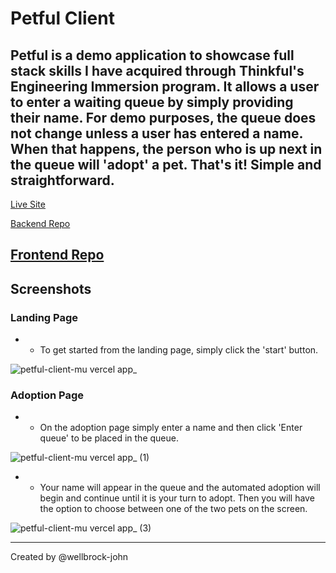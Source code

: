 # Petful Client

## Petful is a demo application to showcase full stack skills I have acquired through Thinkful's Engineering Immersion program. It allows a user to enter a waiting queue by simply providing their name. For demo purposes, the queue does not change unless a user has entered a name. When that happens, the person who is up next in the queue will 'adopt' a pet. That's it! Simple and straightforward.

[Live Site](https://petful-client-mu.vercel.app/)

[Backend Repo](https://github.com/wellbrock-john/petful-server)

## [Frontend Repo](https://github.com/wellbrock-john/petful-client)

## Screenshots

### Landing Page

- - To get started from the landing page, simply click the 'start' button.

![petful-client-mu vercel app_](https://user-images.githubusercontent.com/68931297/101229554-05f99300-365e-11eb-8f9b-6fe8a7dc5317.png)

### Adoption Page

- - On the adoption page simply enter a name and then click 'Enter queue' to be placed in the queue.

![petful-client-mu vercel app_ (1)](https://user-images.githubusercontent.com/68931297/101229634-76a0af80-365e-11eb-86bf-b303b72d1a5d.png)

- - Your name will appear in the queue and the automated adoption will begin and continue until it is your turn to adopt. Then you will have the option to choose between one of the two pets on the screen.

![petful-client-mu vercel app_ (3)](https://user-images.githubusercontent.com/68931297/101229816-4574af00-365f-11eb-957e-b0ead6795d1c.png)

---

Created by @wellbrock-john
